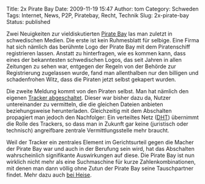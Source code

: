 Title: 2x Pirate Bay
Date: 2009-11-19 15:47
Author: tom
Category: Schweden
Tags: Internet, News, P2P, Piratebay, Recht, Technik
Slug: 2x-pirate-bay
Status: published

Zwei Neuigkeiten zur vieldiskutierten [Pirate
Bay](http://thepiratebay.org/) las man zuletzt in schwedischen Medien.
Die erste ist kein Ruhmesblatt für selbige. Eine Firma hat sich nämlich
das berühmte Logo der Pirate Bay mit dem Piratenschiff registrieren
lassen. Anstatt zu hinterfragen, wie es kommen kann, dass eines der
bekanntesten schwedischen Logos, das seit Jahren in allen Zeitungen zu
sehen war, entgegen der Regeln von der Behörde zur Registrierung
zugelassen wurde, fand man allenthalben nur den billigen und
schadenfrohen Witz, dass die Piraten jetzt selbst gekapert wurden.

Die zweite Meldung kommt von den Piraten selbst. Man hat nämlich den
eigenen [Tracker abgeschaltet](http://thepiratebay.org/blog/175). Dieser
war bisher dazu da, Nutzer untereinander zu vermitteln, die die gleichen
Dateien anbieten beziehungsweise herunterladen. Gleichzeitig mit dem
Abschalten propagiert man jedoch den Nachfolger: Ein verteiltes Netz
([DHT](http://de.wikipedia.org/wiki/Distributed_Hash_Table)) übernimmt
die Rolle des Trackers, so dass man in Zukunft gar keine (juristisch
oder technisch) angreifbare zentrale Vermittlungsstelle mehr braucht.

Weil der Tracker ein zentrales Element im Gerichtsurteil gegen die
Macher der Pirate Bay war und auch in der Berufung sein wird, hat das
Abschalten wahrscheinlich signifikante Auswirkungen auf diese. Die
Pirate Bay ist nun wirklich nicht mehr als eine Suchmaschine für kurze
Zahlenkombinationen, mit denen man dann völlig ohne Zutun der Pirate Bay
seine Tauschpartner findet. Mehr dazu auch [bei
Heise](http://www.heise.de/newsticker/meldung/Pirate-Bay-nimmt-Torrent-Tracker-vom-Netz-862216.html).

